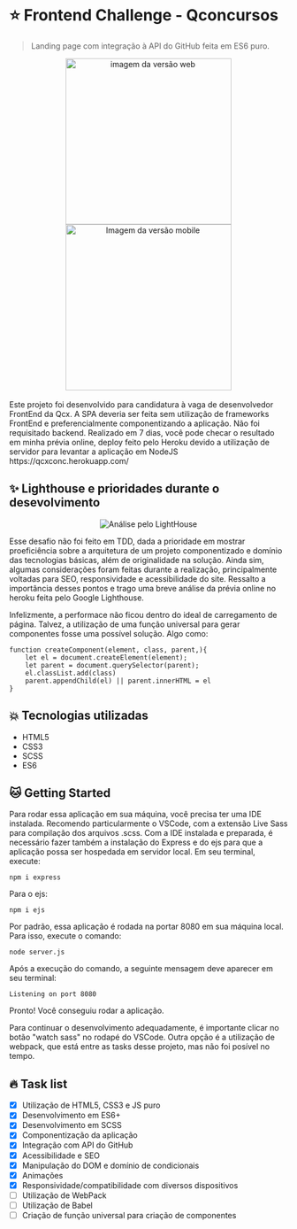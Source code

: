 # :star: Frontend Challenge - Qconcursos
> Landing page com integração à API do GitHub feita em ES6 puro.

<div align="center">
<img src="https://i.ibb.co/nBnYGSZ/mysite.png" height="300px" alt="imagem da versão web"><img src="https://i.ibb.co/8MnpLYJ/mobile.png" height="300px" alt="Imagem da versão mobile">
</div>
<br>
Este projeto foi desenvolvido para candidatura à vaga de desenvolvedor FrontEnd da Qcx. A SPA deveria ser feita sem utilização de frameworks FrontEnd e preferencialmente componentizando a aplicação. Não foi requisitado backend. Realizado em 7 dias, você pode checar o resultado em minha prévia online, deploy feito pelo Heroku devido a utilização de servidor para levantar a aplicação em NodeJS https://qcxconc.herokuapp.com/

## :sparkles: Lighthouse e prioridades durante o desevolvimento
<div align="center">
<img src="https://i.ibb.co/7nHzzvb/lighthouse.png" alt="Análise pelo LightHouse">
</div>

Esse desafio não foi feito em TDD, dada a prioridade em mostrar proeficiência sobre a arquitetura de um projeto componentizado e domínio das tecnologias básicas, além de originalidade na solução. Ainda sim, algumas considerações foram feitas durante a realização, principalmente voltadas para SEO, responsividade e acessibilidade do site. Ressalto a importância desses pontos e trago uma breve análise da prévia online no heroku feita pelo Google Lighthouse. 

Infelizmente, a performace não ficou dentro do ideal de carregamento de página. Talvez, a utilização de uma função universal para gerar componentes fosse uma possível solução. Algo como: 

```shell
function createComponent(element, class, parent,){
    let el = document.createElement(element);
    let parent = document.querySelector(parent);
    el.classList.add(class)
    parent.appendChild(el) || parent.innerHTML = el 
}
```

## :boom: Tecnologias utilizadas

* HTML5
* CSS3
* SCSS
* ES6

## :cat: Getting Started

Para rodar essa aplicação em sua máquina, você precisa ter uma IDE instalada. Recomendo particularmente o VSCode, com a extensão Live Sass para compilação dos arquivos .scss. Com a IDE instalada e preparada, é necessário fazer  também a instalação do Express e do ejs para que a aplicação possa ser hospedada em servidor local. Em seu terminal, execute:

```shell
npm i express
```
Para o ejs:

```shell
npm i ejs
```

Por padrão, essa aplicação é rodada na portar 8080 em sua máquina local. Para isso, execute o comando:

```shell
node server.js
```

Após a execução do comando, a seguinte mensagem deve aparecer em seu terminal:

```shell
Listening on port 8080
```

Pronto! Você conseguiu rodar a aplicação. 

Para continuar o desenvolvimento adequadamente, é importante clicar no botão "watch sass" no rodapé do VSCode. Outra opção é a utilização de webpack, que está entre as tasks desse projeto, mas não foi posível no tempo.

## :fire: Task list

- [x] Utilização de HTML5, CSS3 e JS puro
- [x] Desenvolvimento em ES6+
- [x] Desenvolvimento em SCSS
- [x] Componentização da aplicação
- [x] Integração com API do GitHub
- [x] Acessibilidade e SEO
- [x] Manipulação do DOM e domínio de condicionais
- [x] Animações
- [x] Responsividade/compatibilidade com diversos dispositivos
- [ ] Utilização de WebPack 
- [ ] Utilização de Babel
- [ ] Criação de função universal para criação de componentes
